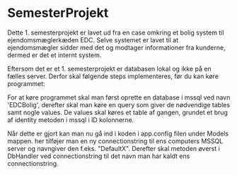# SemesterProjekt

Dette 1. semesterprojekt er lavet ud fra en case omkring et bolig system til ejendomsmæglerkæden EDC.
Selve systemet er lavet til at ejendomsmægler sidder med det og modtager informationer fra kunderne, dermed er det et internt system.

Eftersom det er et 1. semesterprojekt er databasen lokal og ikke på en fælles server.
Derfor skal følgende steps implementeres, før du kan køre programmet:

For at køre programmet skal man først oprette en database i mssql ved navn 'EDCBolig',
derefter skal man køre en query som giver de nødvendige tables samt nogle values. 
De values skal køres et table af gangen, grundet et brug af identity metoden i mssql i ID kolonnerne.

Når dette er gjort kan man nu gå ind i koden i app.config filen under Models mappen. her tilføjer man en ny connectionstring til ens computers MSSQL server
og navngiver den f.eks. "DefaultX".
Derefter skal metoden øverst i DbHandler ved connectionstring til det navn man har kaldt ens connectionstring.


